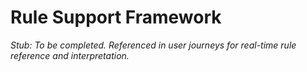 # Rule Support Framework

_Stub: To be completed. Referenced in user journeys for real-time rule reference and interpretation._
